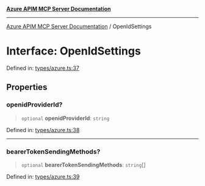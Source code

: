 [**Azure APIM MCP Server Documentation**](../README.md)

***

[Azure APIM MCP Server Documentation](../globals.md) / OpenIdSettings

# Interface: OpenIdSettings

Defined in: [types/azure.ts:37](https://github.com/dviana78/test-mcp-repo/blob/main/src/types/azure.ts#L37)

## Properties

### openidProviderId?

> `optional` **openidProviderId**: `string`

Defined in: [types/azure.ts:38](https://github.com/dviana78/test-mcp-repo/blob/main/src/types/azure.ts#L38)

***

### bearerTokenSendingMethods?

> `optional` **bearerTokenSendingMethods**: `string`[]

Defined in: [types/azure.ts:39](https://github.com/dviana78/test-mcp-repo/blob/main/src/types/azure.ts#L39)
